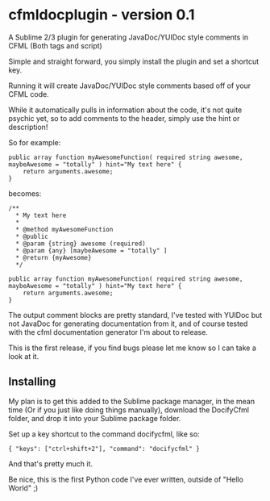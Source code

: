 # cfmldocplugin - version 0.1

A Sublime 2/3 plugin for generating JavaDoc/YUIDoc style comments in CFML (Both tags and script)

Simple and straight forward, you simply install the plugin and set a shortcut key.

Running it will create JavaDoc/YUIDoc style comments based off of your CFML code.

While it automatically pulls in information about the code, it's not quite psychic yet, so to add comments to the header, simply use the hint or description!

So for example:
```
public array function myAwesomeFunction( required string awesome, maybeAwesome = "totally" ) hint="My text here" {
	return arguments.awesome;
}
```
becomes:
```
/**
  * My text here
  *
  * @method myAwesomeFunction
  * @public
  * @param {string} awesome (required) 
  * @param {any} [maybeAwesome = "totally" ]  
  * @return {myAwesome}
  */

public array function myAwesomeFunction( required string awesome, maybeAwesome = "totally" ) hint="My text here" {
	return arguments.awesome;
}
```

The output comment blocks are pretty standard, I've tested with YUIDoc but not JavaDoc for generating documentation from it, and of course tested with the cfml documentation generator I'm about to release.

This is the first release, if you find bugs please let me know so I can take a look at it.

## Installing
My plan is to get this added to the Sublime package manager, in the mean time (Or if you just like doing things manually), download the DocifyCfml folder, and drop it into your Sublime package folder.

Set up a key shortcut to the command docifycfml, like so:

```
{ "keys": ["ctrl+shift+2"], "command": "docifycfml" }
```

And that's pretty much it.

Be nice, this is the first Python code I've ever written, outside of "Hello World"  ;)
